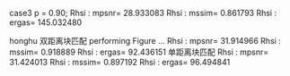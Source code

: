 case3 
p = 0.90; 
Rhsi : mpsnr= 28.933083 
Rhsi : mssim= 0.861793 
Rhsi : ergas= 145.032480 


honghu 双距离块匹配
performing Figure ... 
Rhsi : mpsnr= 31.914966 
Rhsi : mssim= 0.918889 
Rhsi : ergas= 92.436151 
单距离块匹配
Rhsi : mpsnr= 31.424013 
Rhsi : mssim= 0.897192 
Rhsi : ergas= 96.494841 